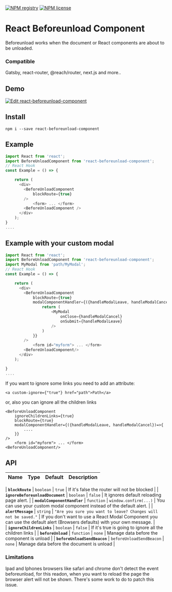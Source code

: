 [![NPM registry](https://img.shields.io/npm/v/react-beforeunload-component.svg?style=for-the-badge)](https://yarnpkg.com/en/package/react-beforeunload-component) [![NPM license](https://img.shields.io/badge/license-mit-red.svg?style=for-the-badge)](LICENSE.md)

# React Beforeunload Component

Beforeunload works when the document or React components are about to be unloaded.

### Compatible

Gatsby, react-router, @reach/router, next.js and more..

## Demo

[![Edit react-beforeunload-component](https://codesandbox.io/static/img/play-codesandbox.svg)](https://codesandbox.io/s/react-beforeunload-component-mr2zp?file=/src/App.js)

## Install

`npm i --save react-beforeunload-component`

## Example

```js
import React from 'react';
import BeforeUnloadComponent from 'react-beforeunload-component';
// React Hook
const Example = () => {

    return (
      <div>
        <BeforeUnloadComponent
            blockRoute={true}
        />
            <form> ... </form>
        <BeforeUnloadComponent />
      </div>
    );
}
....

```

## Example with your custom modal

```js
import React from 'react';
import BeforeUnloadComponent from 'react-beforeunload-component';
import MyModal from 'path/MyModal';
// React Hook
const Example = () => {

    return (
      <div>
        <BeforeUnloadComponent
            blockRoute={true}
            modalComponentHandler={({handleModalLeave, handleModalCancel})=>{
                return (
                    <MyModal
                        onClose={handleModalCancel}
                        onSubmit={handleModalLeave}
                    />
                )
            }}
        />
            <form id="myform"> ... </form>
        <BeforeUnloadComponent/>
      </div>
    );

}
....

```

If you want to ignore some links you need to add an attribute:

```
<a custom-ignore={"true"} href="path">Path</a>
```

or, also you can ignore all the children links

```
<BeforeUnloadComponent
    ignoreChildrenLinks={true}
    blockRoute={true}
    modalComponentHandler={({handleModalLeave, handleModalCancel})=>{
        ....
    }}
/>
    <form id="myform"> ... </form>
<BeforeUnloadComponent/>
```

## API

| Name | Type | Default | Description |
| :--: | :--: | :------ | :---------- |


| **`blockRoute`** | `boolean` | `true` | If it's false the router will not be blocked |
| **`ignoreBeforeunloadDocument`** | `boolean` | `false` | It ignores default reloading page alert. |
| **`modalComponentHandler`** | `function` | `window.confirm(...)` | You can use your custom modal component instead of the default alert. |
| **`alertMessage`** | `string` | `"Are you sure you want to leave? Changes will not be saved."` | If you don't want to use a React Modal Component you can use the default alert (Browsers defaults) with your own message. |  
| **`ignoreChildrenLinks`** | `boolean` | `false` | If it's true is going to ignore all the children links |
| **`beforeUnload`** | `function` | `none` | Manage data before the component is unload |
| **`beforeUnloadSendBeacon`** | `beforeUnloadSendBeacon` | `none` | Manage data before the document is unload |

### Limitations

Ipad and Iphones browsers like safari and chrome don't detect the event beforeunload, for this readon, when you want to reload the page the browser alert will not be shown. There's some work to do to patch this issue.
